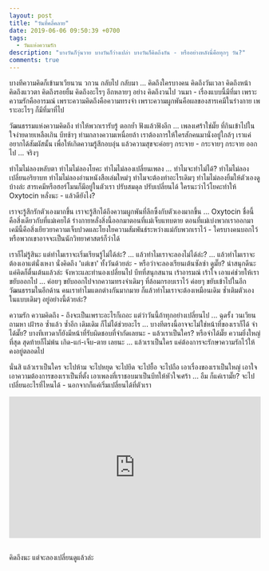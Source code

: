 ```yaml
---
layout: post
title: "วันที่คลี่คลาย"
date: 2019-06-06 09:50:39 +0700
tags:
  - วันแห่งความรัก
description: "บางวันก็วุ่นวาย บางวันก็ว่างเปล่า บางวันก็คิดถึงกัน - หรืออย่างหลังนี่คือทุกๆ วัน?"
comments: true
---
```

บางทีความคิดก็เข้ามาเวียนวน วกวน กลับไป กลับมา ... คิดถึงใครบางคน คิดถึงวันเวลา คิดถึงหน้า คิดถึงแววตา คิดถึงรอยยิ้ม คิดถึงอะไรๆ อีกหลายๆ อย่าง คิดถึงวนไป วนมา - เรื่องแบบนี้มีที่มา เพราะความรักคืออารมณ์ เพราะความคิดถึงคือความทรงจำ เพราะความผูกพันคือผลของสารเคมีในร่างกาย เพราะอะไรๆ ก็มีที่มาที่ไป

วัฒนธรรมแห่งความคิดถึง ทำให้พวกเรารับรู้ ตอกย้ำ ฟังแล้วฟังอีก ... เพลงเศร้าใช่มั๊ย ที่กินเข้าไปในใจง่ายดายเหลือเกิน บีทช้าๆ ท่ามกลางความเหนื่อยล้า เราต้องการให้ใครสักคนมานั่งอยู่ใกล้ๆ เราแค่อยากได้สัมผัสนั้น เพื่อให้เกิดความรู้สึกอบอุ่น แล้วความสุขจะค่อยๆ กระจาย - กระจายๆ กระจาย ออกไป ... จริงๆ

ทำไมไม่ลองหลับตา ทำไมไม่ลองโยคะ ทำไมไม่ลองเปลี่ยนเพลง ... ทำไมจะทำไม่ได้? ทำไมไม่ลองเปลี่ยนอริยาบท ทำไมไม่ลองอ่านหนังสือเล่มใหม่ๆ ทำไมจะต้องทำอะไรเดิมๆ ทำไมไม่ลองยิ้มให้ตัวเองดูบ้างล่ะ สารเคมีหรือฮอร์โมนก็มีอยู่ในตัวเรา ปรับสมดุล ปรับเปลี่ยนได้ ใครนะว่าไว้โยคะทำให้ Oxytocin หลั่งนะ - แล้วดียังไง?

เราจะรู้สึกรักตัวเองมากขึ้น เราจะรู้สึกได้ถึงความผูกพันที่ลึกซึ้งกับตัวเองมากขึ้น ... Oxytocin ชื่อนี้คือสิ่งเดียวกับที่แม่เคยได้ ร่างกายหลั่งสิ่งนี้ออกมาตอนที่แม่เจ็บแทบตาย ตอนที่แม่เบ่งพวกเราออกมา เคมีนี้คือสิ่งเยียวยาความเจ็บปวดและโยงใยความสัมพันธ์ระหว่างแม่กับพวกเราไว้ - ใครบางคนบอกไว้ หรือพวกเขาอาจจะเป็นนักวิทยาศาสตร์ก็ว่าได้

เราก็ไม่รู้สินะ แต่ทำไมเราจะเริ่มเรียนรู้ไม่ได้ล่ะ? ... แล้วทำไมเราจะลองไม่ได้ล่ะ? ... แล้วทำไมเราจะต้องเอาแต่นั่งเหงา นั่งคิดถึง 'แต่เขา' ทั้งวันด้วยล่ะ - หรือว่าจะลองเรียนเต้นซัลซ่า ดูมั๊ย? น่าสนุกดีนะ แค่คิดก็ตื่นเต้นแล้วล่ะ จังหวะและทำนองเปลี่ยนไป บีทที่สนุกสนาน เร้าอารมณ์ เร้าใจ เอาแค่ช่วยให้เราขยับออกไป ... ค่อยๆ ขยับออกไปจากความทรงจำเดิมๆ ที่ล้อมกรอบเราไว้ ค่อยๆ ขยับเข้าไปในอีกวัฒนธรรมในอีกด้าน คนเราทำไมแตกต่างกันมากมาย ก็แล้วทำไมเราจะต้องเหมือนเดิม ซ้ำเติมตัวเองในแบบเดิมๆ อยู่อย่างนี้ด้วยล่ะ?

ความรัก ความคิดถึง - ถึงจะเป็นเพราะอะไรก็เถอะ แต่ว่าวันนี้ถ้าทุกอย่างเปลี่ยนไป ... ฉุดรั้ง วนเวียน ถามหา เฝ้ารอ ซ้ำแล้ว ซ้ำอีก เดิมเดิม ก็ไม่ได้ช่วยอะไร ... บางทีตรงนี้อาจจะไม่ใช่หน้าที่ของเราก็ได้ จำได้มั๊ย? บางทีเทวดาก็ยังมีหน้าที่รับผิดชอบที่จำกัดเลยนะ - แล้วเราเป็นใคร? หรือจำได้มั๊ย ความยิ่งใหญ่ที่สุด สุดท้ายก็ไม่พ้น เกิด-แก่-เจ็บ-ตาย เลยนะ ... แล้วเราเป็นใคร แค่ต้องการจะรักษาความรักไว้ให้คงอยู่ตลอดไป

นั่นสิ แล้วเราเป็นใคร จะไปห้าม จะไปหยุด จะไปยึด จะไปยื้อ จะไปถือ เอาเรื่องของเราเป็นใหญ่ เอาใจเอาความต้องการของเราเป็นที่ตั้ง เอาเพลงที่เราชอบมาเป็นบีทให้หัวใจเศร้า ... อืม ก็แค่เรามั๊ย? จะไปเปลี่ยนอะไรที่ไหนได้ - นอกจากก็แค่เริ่มเปลี่ยนได้ที่ตัวเรา

<div style="position:relative;width:100%;height:0;padding-bottom:56.25%;">
<iframe style="width:100%;height:100%;position:absolute;top:0;left:0;" src="https://www.youtube.com/embed/VG3NjozUijc" frameborder="0" allow="autoplay; encrypted-media" allowfullscreen>
</iframe>
</div>
<br />

คิดถึงนะ <i class="fa fa-heart" style="color:#C38FD6"></i> แต่จะลองเปลี่ยนดูแล้วล่ะ
